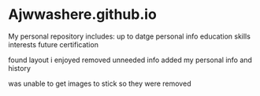 # Ajwwashere.github.io
My personal repository 
includes:
up to datge personal info
education
skills
interests
future certification

found layout i enjoyed
removed unneeded info
added my personal info and history

was unable to get images to stick so they were removed